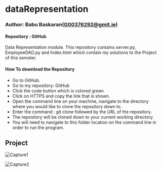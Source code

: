 # dataRepresentation

### Author: Babu Baskaran(G00376292@gmit.ie)

####  Repository : GitHub

Data Representation module.  This repository contains server.py, EmployeeDAO.py and Index.html which contain my solutions to the Project of this semster.  

#### How To download the Repository

* Go to GitHub.
* Go to my repository: GitHub
* Click the code button which is colored green
* Click on HTTPS and copy the link that is shown.
* Open the command line on your machine, navigate to the directory where you would like to clone the repository down to.
* Enter the command : git clone followed by the URL of the repository.
* The repository will be cloned down to your current working directory.
* You will need to navigate to this folder location on the command line in order to run the program.



## Project

![Capture1](https://user-images.githubusercontent.com/48861486/103320680-41ee0100-4a2e-11eb-8db2-eaf1378c108d.PNG)

![Capture2](https://user-images.githubusercontent.com/48861486/103323158-731ffe80-4a39-11eb-9564-3de272fb1489.PNG)

